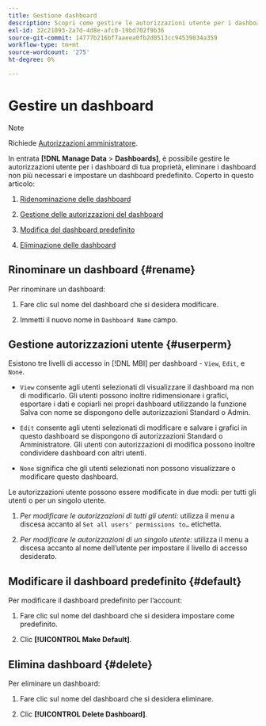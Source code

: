 ```yaml
---
title: Gestione dashboard
description: Scopri come gestire le autorizzazioni utente per i dashboard di tua proprietà, eliminare i dashboard non più necessari e impostare un dashboard predefinito.
exl-id: 32c21093-2a7d-4d8e-afc0-19bd702f9b36
source-git-commit: 14777b216bf7aaeea0fb2d0513cc94539034a359
workflow-type: tm+mt
source-wordcount: '275'
ht-degree: 0%

---
```


# Gestire un dashboard

>[!NOTE]
>
>Richiede [Autorizzazioni amministratore](../../administrator/user-management/user-management.md).

In entrata **[!DNL Manage Data** > **Dashboards]**, è possibile gestire le autorizzazioni utente per i dashboard di tua proprietà, eliminare i dashboard non più necessari e impostare un dashboard predefinito. Coperto in questo articolo:

1. [Ridenominazione delle dashboard](#rename)

1. [Gestione delle autorizzazioni del dashboard](#userperm)

1. [Modifica del dashboard predefinito](#default)

1. [Eliminazione delle dashboard](#delete)

## Rinominare un dashboard {#rename}

Per rinominare un dashboard:

1. Fare clic sul nome del dashboard che si desidera modificare.

2. Immetti il nuovo nome in `Dashboard Name` campo.

## Gestione autorizzazioni utente {#userperm}

Esistono tre livelli di accesso in [!DNL MBI] per dashboard - `View`, `Edit`, e `None`.

* `View` consente agli utenti selezionati di visualizzare il dashboard ma non di modificarlo. Gli utenti possono inoltre ridimensionare i grafici, esportare i dati e copiarli nei propri dashboard utilizzando la funzione Salva con nome se dispongono delle autorizzazioni Standard o Admin.

* `Edit` consente agli utenti selezionati di modificare e salvare i grafici in questo dashboard se dispongono di autorizzazioni Standard o Amministratore. Gli utenti con autorizzazioni di modifica possono inoltre condividere dashboard con altri utenti.

* `None` significa che gli utenti selezionati non possono visualizzare o modificare questo dashboard.

Le autorizzazioni utente possono essere modificate in due modi: per tutti gli utenti o per un singolo utente.

1. *Per modificare le autorizzazioni di tutti gli utenti:* utilizza il menu a discesa accanto al `Set all users' permissions to…` etichetta.

1. *Per modificare le autorizzazioni di un singolo utente:* utilizza il menu a discesa accanto al nome dell’utente per impostare il livello di accesso desiderato.

## Modificare il dashboard predefinito {#default}

Per modificare il dashboard predefinito per l’account:

1. Fare clic sul nome del dashboard che si desidera impostare come predefinito.

1. Clic **[!UICONTROL Make Default]**.

## Elimina dashboard {#delete}

Per eliminare un dashboard:

1. Fare clic sul nome del dashboard che si desidera eliminare.

1. Clic **[!UICONTROL Delete Dashboard]**.
